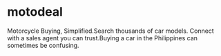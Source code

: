 # motodeal
Motorcycle Buying, Simplified.Search thousands of car models. Connect with a sales agent you can trust.Buying a car in the Philippines can sometimes be confusing.
